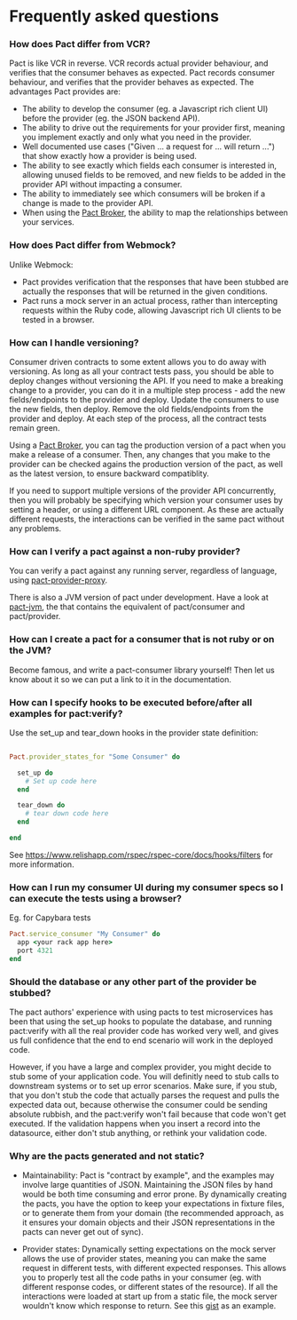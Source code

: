 # Frequently asked questions

### How does Pact differ from VCR?

Pact is like VCR in reverse. VCR records actual provider behaviour, and verifies that the consumer behaves as expected. Pact records consumer behaviour, and verifies that the provider behaves as expected. The advantages Pact provides are:

* The ability to develop the consumer (eg. a Javascript rich client UI) before the provider (eg. the JSON backend API).
* The ability to drive out the requirements for your provider first, meaning you implement exactly and only what you need in the provider.
* Well documented use cases ("Given ... a request for ... will return ...") that show exactly how a provider is being used.
* The ability to see exactly which fields each consumer is interested in, allowing unused fields to be removed, and new fields to be added in the provider API without impacting a consumer. 
* The ability to immediately see which consumers will be broken if a change is made to the provider API.
* When using the [Pact Broker](https://github.com/bethesque/pact_broker), the ability to map the relationships between your services.

### How does Pact differ from Webmock?

Unlike Webmock:

* Pact provides verification that the responses that have been stubbed are actually the responses that will be returned in the given conditions.
* Pact runs a mock server in an actual process, rather than intercepting requests within the Ruby code, allowing Javascript rich UI clients to be tested in a browser.

### How can I handle versioning?

Consumer driven contracts to some extent allows you to do away with versioning. As long as all your contract tests pass, you should be able to deploy changes without versioning the API. If you need to make a breaking change to a provider, you can do it in a multiple step process - add the new fields/endpoints to the provider and deploy. Update the consumers to use the new fields, then deploy. Remove the old fields/endpoints from the provider and deploy. At each step of the process, all the contract tests remain green.

Using a [Pact Broker](https://github.com/bethesque/pact_broker), you can tag the production version of a pact when you make a release of a consumer. Then, any changes that you make to the provider can be checked agains the production version of the pact, as well as the latest version, to ensure backward compatiblity.

If you need to support multiple versions of the provider API concurrently, then you will probably be specifying which version your consumer uses by setting a header, or using a different URL component. As these are actually different requests, the interactions can be verified in the same pact without any problems.

### How can I verify a pact against a non-ruby provider?

You can verify a pact against any running server, regardless of language, using [pact-provider-proxy](https://github.com/bethesque/pact-provider-proxy).

There is also a JVM version of pact under development. Have a look at [pact-jvm](https://github.com/DiUS/pact-jvm), the that contains the equivalent of pact/consumer and pact/provider.

### How can I create a pact for a consumer that is not ruby or on the JVM?

Become famous, and write a pact-consumer library yourself! Then let us know about it so we can put a link to it in the documentation.

### How can I specify hooks to be executed before/after all examples for pact:verify?

Use the set_up and tear_down hooks in the provider state definition:

```ruby

Pact.provider_states_for "Some Consumer" do

  set_up do
    # Set up code here 
  end

  tear_down do
    # tear down code here
  end

end
```

See https://www.relishapp.com/rspec/rspec-core/docs/hooks/filters for more information.

### How can I run my consumer UI during my consumer specs so I can execute the tests using a browser?

Eg. for Capybara tests

```ruby
Pact.service_consumer "My Consumer" do
  app <your rack app here>
  port 4321
end
```

### Should the database or any other part of the provider be stubbed?

The pact authors' experience with using pacts to test microservices has been that using the set_up hooks to populate the database, and running pact:verify with all the real provider code has worked very well, and gives us full confidence that the end to end scenario will work in the deployed code.

However, if you have a large and complex provider, you might decide to stub some of your application code. You will definitly need to stub calls to downstream systems or to set up error scenarios. Make sure, if you stub, that you don't stub the code that actually parses the request and pulls the expected data out, because otherwise the consumer could be sending absolute rubbish, and the pact:verify won't fail because that code won't get executed. If the validation happens when you insert a record into the datasource, either don't stub anything, or rethink your validation code.

### Why are the pacts generated and not static?

* Maintainability: Pact is "contract by example", and the examples may involve large quantities of JSON. Maintaining the JSON files by hand would be both time consuming and error prone. By dynamically creating the pacts, you have the option to keep your expectations in fixture files, or to generate them from your domain (the recommended approach, as it ensures your domain objects and their JSON representations in the pacts can never get out of sync).

* Provider states: Dynamically setting expectations on the mock server allows the use of provider states, meaning you can make the same request in different tests, with different expected responses. This allows you to properly test all the code paths in your consumer (eg. with different response codes, or different states of the resource). If all the interactions were loaded at start up from a static file, the mock server wouldn't know which response to return. See this [gist](https://gist.github.com/bethesque/7fa8947c107f92ace9a4) as an example.
